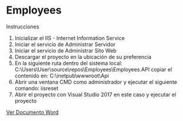 # Employees

Instrucciones

1. Inicializar el IIS - Internet Information Service
2. Iniciar el servicio de Administrar Servidor
3. Iniciar el servicio de Administrar Sito Web
4. Descargar el proyecto en la ubicación de su preferencia
5. En la siguiente ruta dentro del sistema local:
C:\Users\User\source\repos\Employees\Employees.API
copiar el contenido en:
C:\inetpub\wwwroot\Api
6. Abrir una ventana CMD como administrador y ejecutar el siguiente comando:
iisreset
7. Abrir el proyecto con Visual Studio 2017 en este caso y ejecutar el proyecto

[Ver Documento Word](https://https://github.com/dany338/Employees/Prueba%20Técnica.docx)
